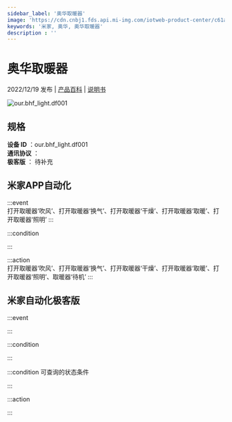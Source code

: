```yaml
---
sidebar_label: '奥华取暖器'
image: 'https://cdn.cnbj1.fds.api.mi-img.com/iotweb-product-center/c61a6282695d61866bb98ac6f1679210_1667800835492.png?GalaxyAccessKeyId=AKVGLQWBOVIRQ3XLEW&Expires=9223372036854775807&Signature=HOg1HxRj+AiM6DTDewSZbDEal6U='
keywords: '米家, 奥华, 奥华取暖器'
description : ''
---
```

# 奥华取暖器

2022/12/19 发布 | [产品百科](https://home.mi.com/webapp/content/baike/product/index.html?model=our.bhf_light.df001/) | [说明书](https://home.mi.com/views/introduction.html?model=our.bhf_light.df001&region=cn)

![our.bhf_light.df001](https://cdn.cnbj1.fds.api.mi-img.com/iotweb-product-center/c61a6282695d61866bb98ac6f1679210_1667800835492.png?GalaxyAccessKeyId=AKVGLQWBOVIRQ3XLEW&Expires=9223372036854775807&Signature=HOg1HxRj+AiM6DTDewSZbDEal6U=)

## 规格  
> 
**设备 ID** ：our.bhf_light.df001  
**通讯协议** ：  
**极客版**  ： 待补充 


## 米家APP自动化  

:::event  
打开取暖器‘吹风’、打开取暖器‘换气’、打开取暖器‘干燥’、打开取暖器‘取暖’、打开取暖器‘照明’
:::

:::condition  

:::

:::action   
打开取暖器‘吹风’、打开取暖器‘换气’、打开取暖器‘干燥’、打开取暖器‘取暖’、打开取暖器‘照明’、取暖器‘待机’
:::

## 米家自动化极客版  

:::event  

:::

:::condition  

:::

:::condition 可查询的状态条件  

:::

:::action  

:::

        
